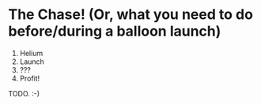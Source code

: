 # The Chase! (Or, what you need to do before/during a balloon launch)

1. Helium
2. Launch
3. ???
4. Profit!

TODO. :-)